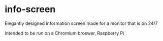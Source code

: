 # info-screen
Elegantly designed information screen made for a monitor that is on 24/7

Intended to be run on a Chromium broswer, Raspberry Pi